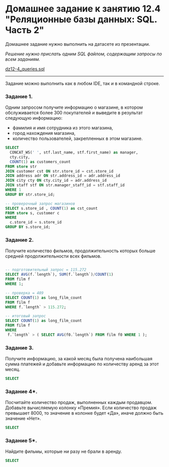 # Домашнее задание к занятию 12.4 "Реляционные базы данных: SQL. Часть 2"

Домашнее задание нужно выполнить на датасете из презентации.

*Решение нужно прислать одним SQL файлом, содержащим запросы по всем заданиям.*

[dz12-4_queries.sql](dz12-4_queries.sql)

---

Задание можно выполнить как в любом IDE, так и в командной строке.

### Задание 1.

Одним запросом получите информацию о магазине, в котором обслуживается более 300 покупателей и выведите в результат следующую информацию: 
- фамилия и имя сотрудника из этого магазина,
- город нахождения магазина,
- количество пользователей, закрепленных в этом магазине.

```sql
SELECT 
  CONCAT_WS(' ', stf.last_name, stf.first_name) as manager,
  cty.city,
  COUNT(1) as customers_count	
FROM store str  
JOIN customer cst ON str.store_id = cst.store_id
JOIN address adr ON str.address_id = adr.address_id
JOIN city cty ON cty.city_id = adr.address_id 
JOIN staff stf ON str.manager_staff_id = stf.staff_id 
WHERE 1
GROUP BY str.store_id;

-- проверочный запрос магазинов
SELECT s.store_id , COUNT(1) as cst_count
FROM store s, customer c 
WHERE 
  c.store_id = s.store_id 
GROUP BY s.store_id;
```

### Задание 2.

Получите количество фильмов, продолжительность которых больше средней продолжительности всех фильмов.

```sql

-- подготовительный запрос = 115.272
SELECT AVG(f.`length`), SUM(f.`length`)/COUNT(1) 
FROM film f 
WHERE 1;

-- проверка = 489
SELECT COUNT(1) as long_film_count 
FROM film f
WHERE f.`length` > 115.272;

-- итоговый запрос
SELECT COUNT(1) as long_film_count
FROM film f 
WHERE 
 f.`length` > ( SELECT AVG(f0.`length`) FROM film f0 WHERE 1 );
```

### Задание 3.

Получите информацию, за какой месяц была получена наибольшая сумма платежей и добавьте информацию по количеству аренд за этот месяц.

```sql
SELECT 
```

### Задание 4*.

Посчитайте количество продаж, выполненных каждым продавцом. Добавьте вычисляемую колонку «Премия». Если количество продаж превышает 8000, то значение в колонке будет «Да», 
иначе должно быть значение «Нет».

```sql
SELECT 
```

### Задание 5*.

Найдите фильмы, которые ни разу не брали в аренду.

```sql
SELECT 
```
